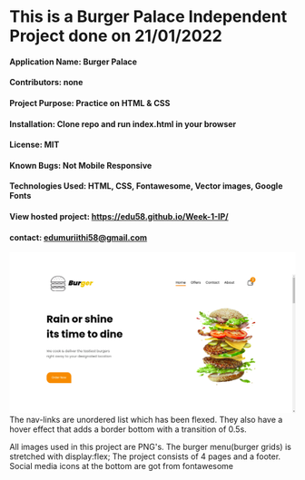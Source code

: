 # This is a Burger Palace Independent Project done on 21/01/2022

#### Application Name: Burger Palace
#### Contributors: none
#### Project Purpose: Practice on HTML & CSS
#### Installation: Clone repo and run index.html in your browser
#### License: MIT
#### Known Bugs: Not Mobile Responsive
#### Technologies Used: HTML, CSS, Fontawesome, Vector images, Google Fonts
#### View hosted project: https://edu58.github.io/Week-1-IP/
#### contact: edumuriithi58@gmail.com

![This is the homepage](https://github.com/Edu58/Week-1-IP/blob/main/images/home.png)
The nav-links are unordered list which has been flexed. They also have a hover effect that adds a border bottom with a transition of 0.5s.

All images used in this project are PNG's.
The burger menu(burger grids) is stretched with display:flex;
The project consists of 4 pages and a footer.
Social media icons at the bottom are got from fontawesome
